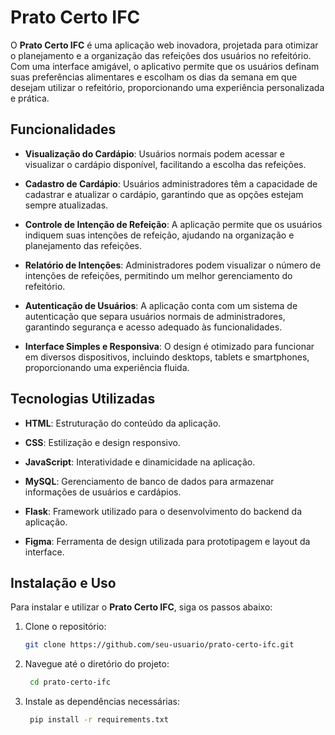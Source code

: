 # Prato Certo IFC

O **Prato Certo IFC** é uma aplicação web inovadora, projetada para otimizar o planejamento e a organização das refeições dos usuários no refeitório. Com uma interface amigável, o aplicativo permite que os usuários definam suas preferências alimentares e escolham os dias da semana em que desejam utilizar o refeitório, proporcionando uma experiência personalizada e prática.

## Funcionalidades

- **Visualização do Cardápio**: Usuários normais podem acessar e visualizar o cardápio disponível, facilitando a escolha das refeições.
  
- **Cadastro de Cardápio**: Usuários administradores têm a capacidade de cadastrar e atualizar o cardápio, garantindo que as opções estejam sempre atualizadas.

- **Controle de Intenção de Refeição**: A aplicação permite que os usuários indiquem suas intenções de refeição, ajudando na organização e planejamento das refeições.

- **Relatório de Intenções**: Administradores podem visualizar o número de intenções de refeições, permitindo um melhor gerenciamento do refeitório.

- **Autenticação de Usuários**: A aplicação conta com um sistema de autenticação que separa usuários normais de administradores, garantindo segurança e acesso adequado às funcionalidades.

- **Interface Simples e Responsiva**: O design é otimizado para funcionar em diversos dispositivos, incluindo desktops, tablets e smartphones, proporcionando uma experiência fluida.

## Tecnologias Utilizadas

- **HTML**: Estruturação do conteúdo da aplicação.
  
- **CSS**: Estilização e design responsivo.
  
- **JavaScript**: Interatividade e dinamicidade na aplicação.
  
- **MySQL**: Gerenciamento de banco de dados para armazenar informações de usuários e cardápios.
  
- **Flask**: Framework utilizado para o desenvolvimento do backend da aplicação.
  
- **Figma**: Ferramenta de design utilizada para prototipagem e layout da interface.

## Instalação e Uso

Para instalar e utilizar o **Prato Certo IFC**, siga os passos abaixo:

1. Clone o repositório:
   ```bash
   git clone https://github.com/seu-usuario/prato-certo-ifc.git

2. Navegue até o diretório do projeto:
   ```bash
    cd prato-certo-ifc

3. Instale as dependências necessárias:
   ```bash
    pip install -r requirements.txt
